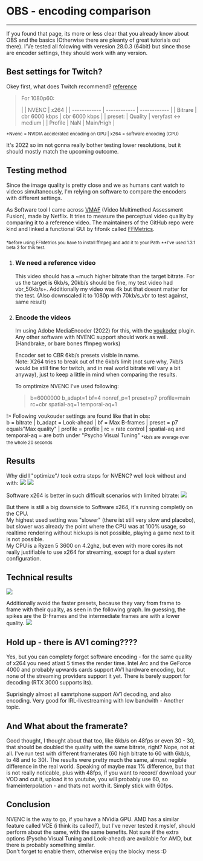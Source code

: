 # OBS - encoding comparison 

---

If you found that page, its more or less clear that you already know about OBS and the basics (Otherwise there are pleanty of great tutorials out there). I'Ve tested all folowing with veresion 28.0.3 (64bit) but since those are encoder settings, they should work with any version.

## Best settings for Twitch?

Okey first, what does Twitch recommend? [reference](https://stream.twitch.tv/encoding/)

> For 1080p60:
>
> |  | NVENC | x264  |
| ------------ | ------------ | ------------ |
| Bitrare | cbr 6000 kbps  | cbr  6000 kbps  |
| preset: | Quality  | veryfast <-> medium |
| Profile | NaN | Main/High |

<sub>*Nvenc = NVIDIA accelerated encoding on GPU | x264 = software encoding (CPU)</sub>

It's 2022 so im not gonna really bother testing lower resolutions, but it should mostly match the upcoming outcome.

## Testing method

Since the image quality is pretty close and we as humans cant watch to videos simultaneously, I'm relying on software to compare the encoders with different settings.

As Software tool I came across [VMAF](https://github.com/Netflix/vmaf) (Video Multimethod Assessment Fusion), made by Netflix. It tries to measure the perceptual video quality by comparing it to a reference video. The maintainers of the GitHub repo were kind and linked a functional GUI by fifonik called [FFMetrics](https://github.com/Netflix/vmaf).

<sub>*before using FFMetrics you have to install ffmpeg and add it to your Path</sub>
<sub>**I've used 1.3.1 beta 2 for this test.</sub>

1. ### We need a reference video

    This video should has a ~much higher bitrate than the target bitrate. For us the target is 6kb/s, 20kb/s should be fine, my test video had vbr_50kb/s+. Additionally my video was 4k but that doesnt matter for the test. (Also downscaled it to 1080p with 70kb/s_vbr to test against, same result)

2. ### Encode the videos

    Im using Adobe MediaEncoder (2022) for this, with the [voukoder](https://www.voukoder.org/forum/thread/783-downloads-instructions/) plugin. Any other software with NVENC support should work as well. (Handbrake, or bare bones ffmpeg works)

    Encoder set to CBR 6kb/s presets visible in name.  
    Note: X264 tries to break out of the 6kb/s limit (not sure why, 7kb/s would be still fine for twitch, and in real world bitrate will vary a bit anyway), just to keep a little in mind when comparing the results.  

    To omptimize NVENC I've used following:
    > b=6000000 b_adapt=1 bf=4 nonref_p=1 preset=p7 profile=main rc=cbr spatial-aq=1 temporal-aq=1
    
!> Following voukouder settings are found like that in obs:  
b = bitrate | b_adapt = Look-ahead | bf = Max B-frames | preset = p7 equals"Max quality" | profile = profile | rc = rate control | spatial-aq and temporal-aq = are both under "Psycho Visual Tuning"
    <sub>*kb/s are average over the whole 20 seconds</sub>

## Results

Why did I "optimize"/ took extra steps for NVENC? well look without and with:
![](/img/unoptimized_hvenc_max.png)
![](/img/optimized_hvenc_max.png)

Software x264 is better in such difficult scenarios with limited bitrate:
![](/img/slower_high_x264.png)

But there is still a big downside to Software x264, it's running completly on the CPU.  
My highest used setting was "slower" (there ist still very slow and placebo), but slower was already the point where the CPU was at 100% usage, so realtime rendering without hickups is not possible, playing a game next to it is not possible.  
My CPU is a Ryzen 5 3600 on 4.2ghz, but even with more cores its not really justifiable to use x264 for streaming, except for a dual system configuration.

## Technical results

![](/img/FFmetrics_results.png)


Additionally avoid the faster presets, because they vary from frame to frame with their quality, as seen in the following graph. Im guessing, the spikes are the B-Frames and the intermediate frames are with a lower quality.
![](/img/plot.png)


## Hold up - there is AV1 coming????

Yes, but you can complety forget software encoding - for the same quality of x264 you need atlast 5 times the render time. Intel Arc and the GeForce 4000 and probably upwards cards support AV1 hardware encoding, but none of the streaming providers support it yet. There is barely support for decoding (RTX 3000 supports its).

Suprisingly almost all samrtphone support AV1 decoding, and also encoding. Very good for IRL-livestreaming with low bandwith - Another topic.

## And What about the framerate?

Good thought, I thought about that too, like 6kb/s on 48fps or even 30 - 30, that should be doubled the quality with the same bitrate, right? Nope, not at all. I've run test with different framerates (60 high bitrate to 60 with 6kb/s, to 48 and to 30). The results were pretty much the same, almost negible difference in the real world.
Speaking of maybe max 1% difference, but that is not really noticable, plus with 48fps, if you want to record/ download your VOD and cut it, upload it to youtube, you will probably use 60, so frameinterpolation - and thats not worth it. Simply stick with 60fps.

## Conclusion

NVENC is the way to go, if you have a NVidia GPU. AMD has a similar feature called VCE (i think its called?), but I've never tested it myslef, should perform about the same, with the same benefits. Not sure if the extra options (Pyscho Visual Tuning and Look-ahead) are available for AMD, but there is probably something similar.  
Don't forget to enable them, otherwise enjoy the blocky mess :D

